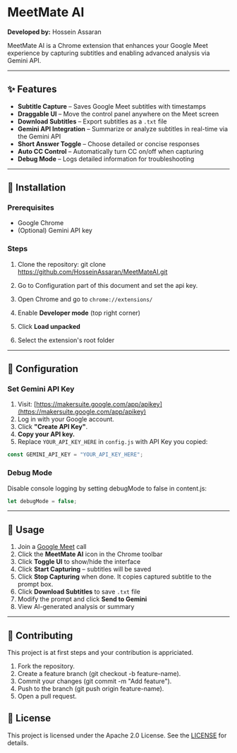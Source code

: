 # MeetMate AI

**Developed by:** Hossein Assaran

MeetMate AI is a Chrome extension that enhances your Google Meet experience by capturing subtitles and enabling advanced analysis via Gemini API.

---

## ✨ Features

- **Subtitle Capture** – Saves Google Meet subtitles with timestamps  
- **Draggable UI** – Move the control panel anywhere on the Meet screen  
- **Download Subtitles** – Export subtitles as a `.txt` file  
- **Gemini API Integration** – Summarize or analyze subtitles in real-time via the Gemini API 
- **Short Answer Toggle** – Choose detailed or concise responses  
- **Auto CC Control** – Automatically turn CC on/off when capturing  
- **Debug Mode** – Logs detailed information for troubleshooting

---

## 🔧 Installation

### Prerequisites

- Google Chrome  
- (Optional) Gemini API key

### Steps

1. Clone the repository:
   git clone https://github.com/HosseinAssaran/MeetMateAI.git

2. Go to Configuration part of this document and set the api key.
3. Open Chrome and go to `chrome://extensions/`
4. Enable **Developer mode** (top right corner)
5. Click **Load unpacked**
6. Select the extension's root folder

---

## 🔑 Configuration

### Set Gemini API Key

1. Visit: [https://makersuite.google.com/app/apikey](https://makersuite.google.com/app/apikey)
2. Log in with your Google account.
3. Click **"Create API Key"**.
4. **Copy your API key.**
5. Replace `YOUR_API_KEY_HERE` in `config.js` with API Key you copied:
```js
const GEMINI_API_KEY = "YOUR_API_KEY_HERE";
```

### Debug Mode
Disable console logging by setting debugMode to false in content.js:
```js
let debugMode = false;
```

---

## 🚀 Usage

1. Join a [Google Meet](https://meet.google.com) call  
2. Click the **MeetMate AI** icon in the Chrome toolbar  
3. Click **Toggle UI** to show/hide the interface  
4. Click **Start Capturing** – subtitles will be saved  
5. Click **Stop Capturing** when done. It copies captured subtitle to the prompt box.
6. Click **Download Subtitles** to save `.txt` file  
7. Modify the prompt and click **Send to Gemini**  
8. View AI-generated analysis or summary

---

## 🤝 Contributing
This project is at first steps and your contribution is appriciated.
1. Fork the repository.
2. Create a feature branch (git checkout -b feature-name).
3. Commit your changes (git commit -m "Add feature").
4. Push to the branch (git push origin feature-name).
5. Open a pull request.

## 📄 License
This project is licensed under the Apache 2.0 License.
See the [LICENSE](LICENSE) for details.